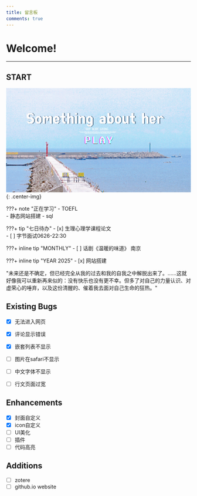 ```yaml
---
title: 留言板
comments: true
---
```


# Welcome! 
---

## START
![](coverfig.jpg){: .center-img}

???+ note "正在学习"
    - TOEFL   
    - 静态网站搭建
    - sql

???+ tip "七日待办" 
    - [x] 生理心理学课程论文<br>
    - [ ] 字节面试0626-22:30

???+ inline tip "MONTHLY"
    - [ ] 话剧《温暖的味道》 南京
    
???+ inline tip "YEAR 2025"
    - [x] 网站搭建

"未来还是不确定，但已经完全从我的过去和我的自我之中解脱出来了。……这就好像我可以重新再来似的：没有快乐也没有更不幸。但多了对自己的力量认识、对虚荣心的唾弃，以及这份清醒的、催着我去面对自己生命的狂热。"

## Existing Bugs
- [x] 无法进入网页
- [x] 评论显示错误
- [x] 嵌套列表不显示
- [ ] 图片在safari不显示
- [ ] 中文字体不显示
- [ ] 行文页面过宽
  

## Enhancements
- [x] 封面自定义
- [x] icon自定义
- [ ] UI美化
- [ ] 插件
- [ ] 代码高亮

## Additions
- [ ] zotere
- [ ] github.io website